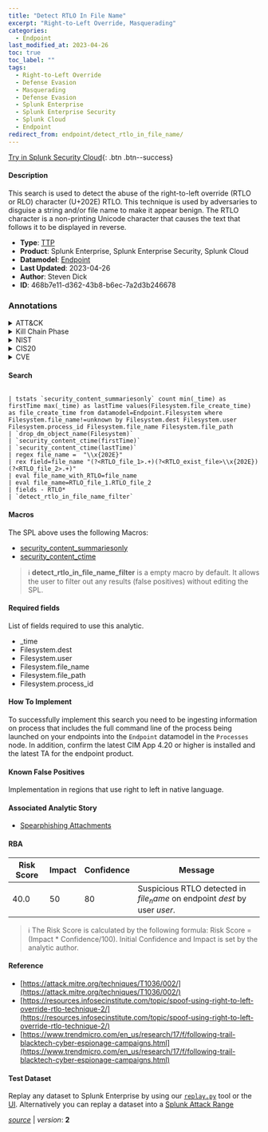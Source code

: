 ```yaml
---
title: "Detect RTLO In File Name"
excerpt: "Right-to-Left Override, Masquerading"
categories:
  - Endpoint
last_modified_at: 2023-04-26
toc: true
toc_label: ""
tags:
  - Right-to-Left Override
  - Defense Evasion
  - Masquerading
  - Defense Evasion
  - Splunk Enterprise
  - Splunk Enterprise Security
  - Splunk Cloud
  - Endpoint
redirect_from: endpoint/detect_rtlo_in_file_name/
---
```




[Try in Splunk Security Cloud](https://www.splunk.com/en_us/cyber-security.html){: .btn .btn--success}

#### Description

This search is used to detect the abuse of the right-to-left override (RTLO or RLO) character (U+202E) RTLO. This technique is used by adversaries to disguise a string and/or file name to make it appear benign. The RTLO character is a non-printing Unicode character that causes the text that follows it to be displayed in reverse.

- **Type**: [TTP](https://github.com/splunk/security_content/wiki/Detection-Analytic-Types)
- **Product**: Splunk Enterprise, Splunk Enterprise Security, Splunk Cloud
- **Datamodel**: [Endpoint](https://docs.splunk.com/Documentation/CIM/latest/User/Endpoint)
- **Last Updated**: 2023-04-26
- **Author**: Steven Dick
- **ID**: 468b7e11-d362-43b8-b6ec-7a2d3b246678

### Annotations
<details>
  <summary>ATT&CK</summary>

<div markdown="1">

#### [ATT&CK](https://attack.mitre.org/)

| ID          | Technique   | Tactic         |
| ----------- | ----------- |--------------- |
| [T1036.002](https://attack.mitre.org/techniques/T1036/002/) | Right-to-Left Override | Defense Evasion |

| [T1036](https://attack.mitre.org/techniques/T1036/) | Masquerading | Defense Evasion |

</div>
</details>


<details>
  <summary>Kill Chain Phase</summary>

<div markdown="1">

* Exploitation


</div>
</details>


<details>
  <summary>NIST</summary>

<div markdown="1">

* DE.CM



</div>
</details>

<details>
  <summary>CIS20</summary>

<div markdown="1">

* CIS 10



</div>
</details>

<details>
  <summary>CVE</summary>

<div markdown="1">


</div>
</details>


#### Search

```

| tstats `security_content_summariesonly` count min(_time) as firstTime max(_time) as lastTime values(Filesystem.file_create_time) as file_create_time from datamodel=Endpoint.Filesystem where Filesystem.file_name!=unknown by Filesystem.dest Filesystem.user Filesystem.process_id Filesystem.file_name Filesystem.file_path 
| `drop_dm_object_name(Filesystem)` 
| `security_content_ctime(firstTime)` 
| `security_content_ctime(lastTime)` 
| regex file_name =  "\\x{202E}" 
| rex field=file_name "(?<RTLO_file_1>.+)(?<RTLO_exist_file>\\x{202E})(?<RTLO_file_2>.+)" 
| eval file_name_with_RTLO=file_name 
| eval file_name=RTLO_file_1.RTLO_file_2 
| fields - RTLO* 
| `detect_rtlo_in_file_name_filter`
```

#### Macros
The SPL above uses the following Macros:
* [security_content_summariesonly](https://github.com/splunk/security_content/blob/develop/macros/security_content_summariesonly.yml)
* [security_content_ctime](https://github.com/splunk/security_content/blob/develop/macros/security_content_ctime.yml)

> :information_source:
> **detect_rtlo_in_file_name_filter** is a empty macro by default. It allows the user to filter out any results (false positives) without editing the SPL.



#### Required fields
List of fields required to use this analytic.
* _time
* Filesystem.dest
* Filesystem.user
* Filesystem.file_name
* Filesystem.file_path
* Filesystem.process_id



#### How To Implement
To successfully implement this search you need to be ingesting information on process that includes the full command line of the process being launched on your endpoints into the `Endpoint` datamodel in the `Processes` node. In addition, confirm the latest CIM App 4.20 or higher is installed and the latest TA for the endpoint product.
#### Known False Positives
Implementation in regions that use right to left in native language.

#### Associated Analytic Story
* [Spearphishing Attachments](/stories/spearphishing_attachments)




#### RBA

| Risk Score  | Impact      | Confidence   | Message      |
| ----------- | ----------- |--------------|--------------|
| 40.0 | 50 | 80 | Suspicious RTLO detected in $file_name$ on endpoint $dest$ by user $user$. |


> :information_source:
> The Risk Score is calculated by the following formula: Risk Score = (Impact * Confidence/100). Initial Confidence and Impact is set by the analytic author.


#### Reference

* [https://attack.mitre.org/techniques/T1036/002/](https://attack.mitre.org/techniques/T1036/002/)
* [https://resources.infosecinstitute.com/topic/spoof-using-right-to-left-override-rtlo-technique-2/](https://resources.infosecinstitute.com/topic/spoof-using-right-to-left-override-rtlo-technique-2/)
* [https://www.trendmicro.com/en_us/research/17/f/following-trail-blacktech-cyber-espionage-campaigns.html](https://www.trendmicro.com/en_us/research/17/f/following-trail-blacktech-cyber-espionage-campaigns.html)



#### Test Dataset
Replay any dataset to Splunk Enterprise by using our [`replay.py`](https://github.com/splunk/attack_data#using-replaypy) tool or the [UI](https://github.com/splunk/attack_data#using-ui).
Alternatively you can replay a dataset into a [Splunk Attack Range](https://github.com/splunk/attack_range#replay-dumps-into-attack-range-splunk-server)




[*source*](https://github.com/splunk/security_content/tree/develop/detections/endpoint/detect_rtlo_in_file_name.yml) \| *version*: **2**